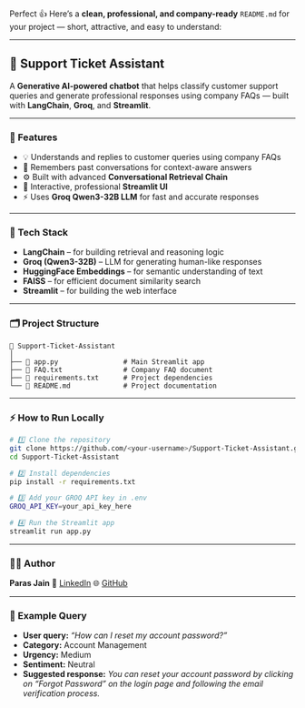Perfect 👍 Here’s a **clean, professional, and company-ready** `README.md` for your project — short, attractive, and easy to understand:

---

## 💬 Support Ticket Assistant

A **Generative AI-powered chatbot** that helps classify customer support queries and generate professional responses using company FAQs — built with **LangChain**, **Groq**, and **Streamlit**.

---

### 🚀 Features

* 💡 Understands and replies to customer queries using company FAQs
* 🧠 Remembers past conversations for context-aware answers
* ⚙️ Built with advanced **Conversational Retrieval Chain**
* 💬 Interactive, professional **Streamlit UI**
* ⚡ Uses **Groq Qwen3-32B LLM** for fast and accurate responses

---

### 🧰 Tech Stack

* **LangChain** – for building retrieval and reasoning logic
* **Groq (Qwen3-32B)** – LLM for generating human-like responses
* **HuggingFace Embeddings** – for semantic understanding of text
* **FAISS** – for efficient document similarity search
* **Streamlit** – for building the web interface

---

### 🗂️ Project Structure

```
📂 Support-Ticket-Assistant
│
├── 📄 app.py                # Main Streamlit app
├── 📄 FAQ.txt               # Company FAQ document
├── 📄 requirements.txt      # Project dependencies
└── 📘 README.md             # Project documentation
```

---

### ⚡ How to Run Locally

```bash
# 1️⃣ Clone the repository
git clone https://github.com/<your-username>/Support-Ticket-Assistant.git
cd Support-Ticket-Assistant

# 2️⃣ Install dependencies
pip install -r requirements.txt

# 3️⃣ Add your GROQ API key in .env
GROQ_API_KEY=your_api_key_here

# 4️⃣ Run the Streamlit app
streamlit run app.py
```

---

### 👨‍💻 Author

**Paras Jain**
📧 [LinkedIn](https://www.linkedin.com/in/parasjain)
🌐 [GitHub](https://github.com/parasjain)

---

### 💭 Example Query

* **User query:** *“How can I reset my account password?”*
* **Category:** Account Management
* **Urgency:** Medium
* **Sentiment:** Neutral
* **Suggested response:** *You can reset your account password by clicking on “Forgot Password” on the login page and following the email verification process.*

